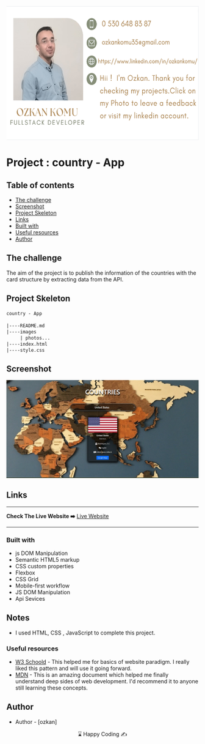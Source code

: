 <p align="left">
<a href="https://www.linkedin.com/in/ozkankomu/" target="_blank"><img src="photo1.png" alt="screenshot" width=680px height=350px></a>
</p>

# Project : country - App

## Table of contents

- [The challenge](#the-challenge)
- [Screenshot](#screenshot)
- [Project Skeleton ](#project-skeleton)
- [Links](#links)
- [Built with](#built-with)
- [Useful resources](#useful-resources)
- [Author](#author)


## The challenge

The aim of the project is to publish the information of the countries with the card structure by extracting data from the API.

## Project Skeleton

```
country - App

|----README.md
|----images
     | photos...
|----index.html
|----style.css

```
## Screenshot

<p align="center">
<a href="https://ozkankomu.github.io/country-app/"><img src="screenShot.jpg" alt="screenshot" target=_blanked></a>
</p>

## Links

<hr>
<b>Check The Live Website ➡️</b> <a href="https://ozkankomu.github.io/country-app/">Live Website</a>
<hr>

### Built with

- js DOM Manipulation
- Semantic HTML5 markup
- CSS custom properties
- Flexbox
- CSS Grid
- Mobile-first workflow
- JS DOM Manipulation
- Api Sevices

## Notes

- I used HTML, CSS , JavaScript to complete this project.

### Useful resources

- [W3 Schoold](https://www.w3schools.com/) - This helped me for basics of website paradigm. I really liked this pattern and will use it going forward.
- [MDN](https://developer.mozilla.org/en-US/) - This is an amazing document which helped me finally understand deep sides of web development. I'd recommend it to anyone still learning these concepts.

## Author

- Author - [ozkan]

<center> &#8987; Happy Coding  &#9997; </center>
